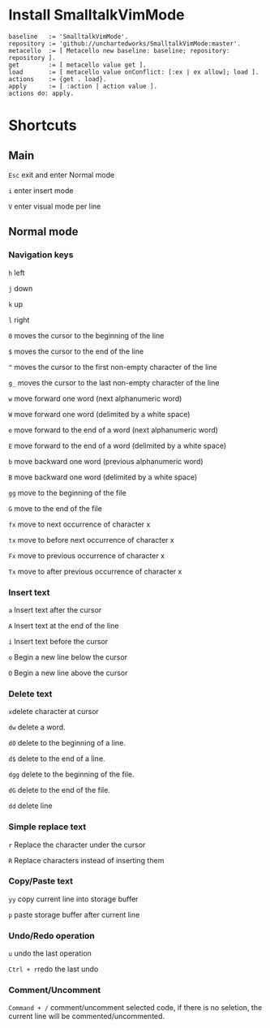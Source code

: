 # Install SmalltalkVimMode

```
baseline   := 'SmalltalkVimMode'.
repository := 'github://unchartedworks/SmalltalkVimMode:master'. 
metacello  := [ Metacello new baseline: baseline; repository: repository ].
get        := [ metacello value get ].
load       := [ metacello value onConflict: [:ex | ex allow]; load ].
actions    := {get . load}.
apply      := [ :action | action value ].
actions do: apply.
```

# Shortcuts
## Main
`Esc` exit and enter Normal mode

`i` enter insert mode

`V` enter visual mode per line

## Normal mode
### Navigation keys
`h` left

`j` down

`k` up

`l` right

`0` moves the cursor to the beginning of the line

`$` moves the cursor to the end of the line

`^` moves the cursor to the first non-empty character of the line

`g_` moves the cursor to the last non-empty character of the line

`w` move forward one word (next alphanumeric word)

`W` move forward one word (delimited by a white space)

`e` move forward to the end of a word (next alphanumeric word)

`E` move forward to the end of a word (delimited by a white space)

`b` move backward one word (previous alphanumeric word)

`B` move backward one word (delimited by a white space)

`gg` move to the beginning of the file

`G` move to the end of the file

`fx` move to next occurrence of character x

`tx` move to before next occurrence of character x

`Fx` move to previous occurrence of character x

`Tx` move to after previous occurrence of character x

### Insert text
`a` Insert text after the cursor

`A` Insert text at the end of the line

`i` Insert text before the cursor

`o` Begin a new line below the cursor

`O` Begin a new line above the cursor

### Delete text
`x`delete character at cursor

`dw` delete a word.

`d0` delete to the beginning of a line.

`d$` delete to the end of a line.

`dgg` delete to the beginning of the file.

`dG` delete to the end of the file.

`dd` delete line

### Simple replace text
`r` Replace the character under the cursor

`R` Replace characters instead of inserting them

### Copy/Paste text
`yy` copy current line into storage buffer

`p` paste storage buffer after current line

### Undo/Redo operation
`u` undo the last operation

`Ctrl + r`redo the last undo

### Comment/Uncomment
`Command + /` comment/uncomment selected code, if there is no seletion, the current line will be commented/uncommented.
